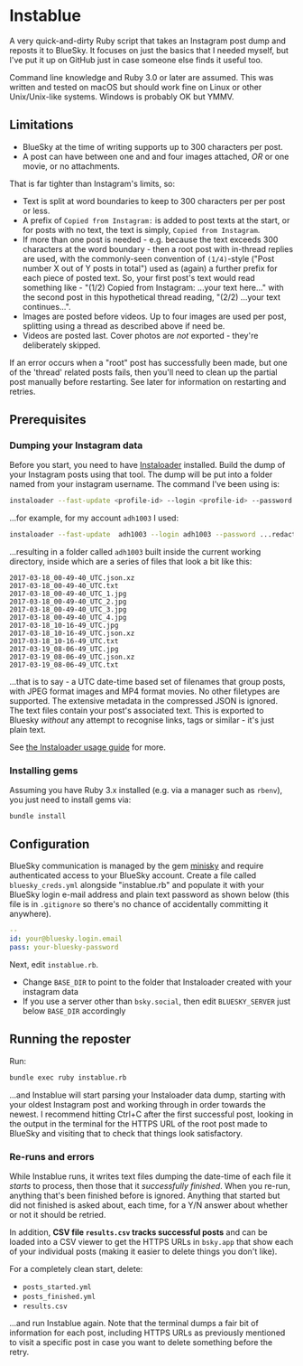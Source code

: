# Instablue

A very quick-and-dirty Ruby script that takes an Instagram post dump and reposts it to BlueSky. It focuses on just the basics that I needed myself, but I've put it up on GitHub just in case someone else finds it useful too.

Command line knowledge and Ruby 3.0 or later are assumed. This was written and tested on macOS but should work fine on Linux or other Unix/Unix-like systems. Windows is probably OK but YMMV.



## Limitations

* BlueSky at the time of writing supports up to 300 characters per post.
* A post can have between one and and four images attached, *OR* or one movie, or no attachments.

That is far tighter than Instagram's limits, so:

* Text is split at word boundaries to keep to 300 characters per per post or less.
* A prefix of `Copied from Instagram:` is added to post texts at the start, or for posts with no text, the text is simply, `Copied from Instagram`.
* If more than one post is needed - e.g. because the text exceeds 300 characters at the word boundary - then a root post with in-thread replies are used, with the commonly-seen convention of `(1/4)`-style ("Post number X out of Y posts in total") used as (again) a further prefix for each piece of posted text. So, your first post's text would read something like - "(1/2) Copied from Instagram: ...your text here..." with the second post in this hypothetical thread reading, "(2/2) ...your text continues...".
* Images are posted before videos. Up to four images are used per post, splitting using a thread as described above if need be.
* Videos are posted last. Cover photos are *not* exported - they're deliberately skipped.

If an error occurs when a "root" post has successfully been made, but one of the 'thread' related posts fails, then you'll need to clean up the partial post manually before restarting. See later for information on restarting and retries.



## Prerequisites
### Dumping your Instagram data

Before you start, you need to have [Instaloader](https://instaloader.github.io/) installed. Build the dump of your Instagram posts using that tool. The dump will be put into a folder named from your instagram username. The command I've been using is:

```sh
instaloader --fast-update <profile-id> --login <profile-id> --password <insta-password>
```

...for example, for my account `adh1003` I used:

```sh
instaloader --fast-update  adh1003 --login adh1003 --password ...redacted...
```

...resulting in a folder called `adh1003` built inside the current working directory, inside which are a series of files that look a bit like this:

```
2017-03-18_00-49-40_UTC.json.xz
2017-03-18_00-49-40_UTC.txt
2017-03-18_00-49-40_UTC_1.jpg
2017-03-18_00-49-40_UTC_2.jpg
2017-03-18_00-49-40_UTC_3.jpg
2017-03-18_00-49-40_UTC_4.jpg
2017-03-18_10-16-49_UTC.jpg
2017-03-18_10-16-49_UTC.json.xz
2017-03-18_10-16-49_UTC.txt
2017-03-19_08-06-49_UTC.jpg
2017-03-19_08-06-49_UTC.json.xz
2017-03-19_08-06-49_UTC.txt
```

...that is to say - a UTC date-time based set of filenames that group posts, with JPEG format images and MP4 format movies. No other filetypes are supported. The extensive metadata in the compressed JSON is ignored. The text files contain your post's associated text. This is exported to Bluesky _without_ any attempt to recognise links, tags or similar - it's just plain text.

See [the Instaloader usage guide](https://instaloader.github.io/basic-usage.html#basic-usage) for more.

### Installing gems

Assuming you have Ruby 3.x installed (e.g. via a manager such as `rbenv`), you just need to install gems via:

```
bundle install
```



## Configuration

BlueSky communication is managed by the gem [minisky](https://github.com/mackuba/minisky) and require authenticated access to your BlueSky account. Create a file called `bluesky_creds.yml` alongside "instablue.rb" and populate it with your BlueSky login e-mail address and plain text password as shown below (this file is in `.gitignore` so there's no chance of accidentally committing it anywhere).

```yaml
--
id: your@bluesky.login.email
pass: your-bluesky-password

```

Next, edit `instablue.rb`.

* Change `BASE_DIR` to point to the folder that Instaloader created with your instagram data
* If you use a server other than `bsky.social`, then edit `BLUESKY_SERVER` just below `BASE_DIR` accordingly



## Running the reposter

Run:

```sh
bundle exec ruby instablue.rb
```

...and Instablue will start parsing your Instaloader data dump, starting with your oldest Instagram post and working through in order towards the newest. I recommend hitting Ctrl+C after the first successful post, looking in the output in the terminal for the HTTPS URL of the root post made to BlueSky and visiting that to check that things look satisfactory.

### Re-runs and errors

While Instablue runs, it writes text files dumping the date-time of each file it _starts_ to process, then those that it _successfully finished_. When you re-run, anything that's been finished before is ignored. Anything that started but did not finished is asked about, each time, for a Y/N answer about whether or not it should be retried.

In addition, **CSV file `results.csv` tracks successful posts** and can be loaded into a CSV viewer to get the HTTPS URLs in `bsky.app` that show each of your individual posts (making it easier to delete things you don't like).

For a completely clean start, delete:

* `posts_started.yml`
* `posts_finished.yml`
* `results.csv`

...and run Instablue again. Note that the terminal dumps a fair bit of information for each post, including HTTPS URLs as previously mentioned to visit a specific post in case you want to delete something before the retry.
